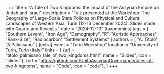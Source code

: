 +++
title = "A Tale of Two Kingdoms: the impact of the Assyrian Empire on Judah and Israel"
description = "Talk presented at the Workshop: The Geography of Large-Scale State Policies on Physical and Cultural Landscapes of Western Asia, Turin (12-13 December 2024). Slides made with Quarto and Revealjs."
date = "2024-12-13"
[taxonomies]
tags = [
  "Southern Levant",
  "Iron Age",
  "Demography",
  "R",
  "Aoristic Approaches",
  "Rank-Size",
  "Radiocarbon"
  "Settlement Systems"
]
authors = [ "A. Titolo", "A.Palmisano" ]
[extra]
event = "Turin Workshop"
location = "University of Turin, Turin (Italy)"
links = [
    {url = "titolo_palmisano_tale_of_two_kingdoms.html", name = "Slides", icon = "slides"},
    {url = "https://github.com/UnitoAssyrianGovernance/tales-of-two-kingdoms", name = "Code", icon = "code"},
]
+++
